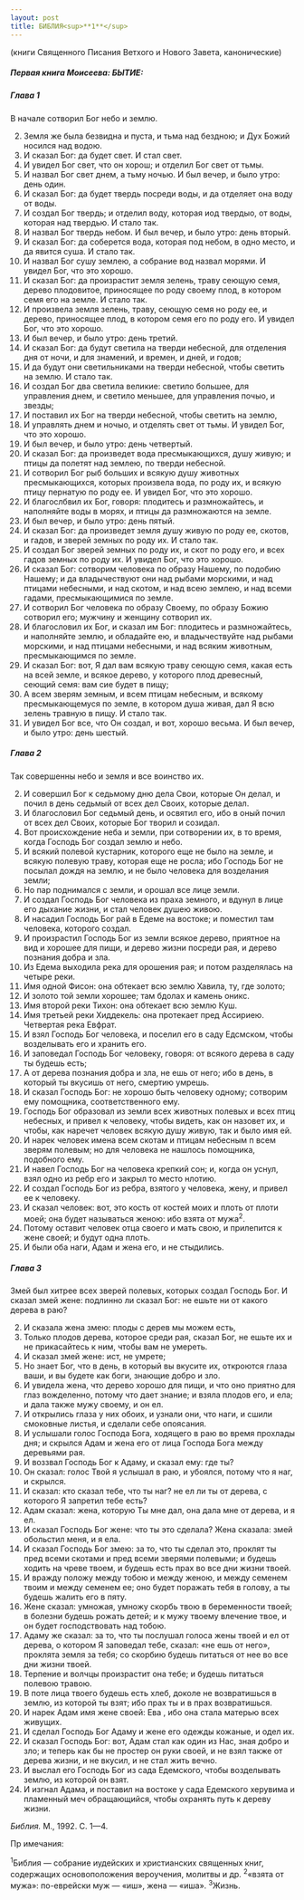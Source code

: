 ```yaml
---
layout: post
title: БИБЛИЯ<sup>**1**</sup>
---
```


(книги Священного Писания Ветхого и Нового Завета, канонические)

##### **Первая книга Моисеева: БЫТИЕ:**

##### **Глава 1**

В начале сотворил Бог небо и землю.

2.  Земля же была безвидна и пуста, и тьма над бездною; и Дух Божий
    носился над водою.
3.  И сказал Бог: да будет свет. И стал свет.
4.  И увидел Бог свет, что он хорош; и отделил Бог свет от тьмы.
5.  И назвал Бог свет днем, а тьму ночью. И был вечер, и было утро: день
    один.
6.  И сказал Бог: да будет твердь посреди воды, и да отделяет она воду
    от воды.
7.  И создал Бог твердь; и отделил воду, которая иод твердыо, от воды,
    которая над твердью. И стало так.
8.  И назвал Бог твердь небом. И был вечер, и было утро: день вторый.
9.  И сказал Бог: да соберется вода, которая под небом, в одно место, и
    да явится суша. И стало так.
10. И назвал Бог сушу землею, а собрание вод назвал морями. И увидел
    Бог, что это хорошо.
11. И сказал Бог: да произрастит земля зелень, траву сеющую семя, дерево
    плодовитое, приносящее по роду своему плод, в котором семя его на
    земле. И стало так.
12. И произвела земля зелень, траву, сеющую семя но роду ее, и дерево,
    приносящее плод, в котором семя его по роду его. И увидел Бог, что
    это хорошо.
13. И был вечер, и было утро: день третий.
14. И сказал Бог: да будут светила на тверди небесной, для отделения дня
    от ночи, и для знамений, и времен, и дней, и годов;
15. И да будут они светильниками на тверди небесной, чтобы светить на
    землю. И стало так.
16. И создал Бог два светила великие: светило большее, для управления
    днем, и светило меньшее, для управления почыо, и звезды;
17. И поставил их Бог на тверди небесной, чтобы светить на землю,
18. И управлять днем и ночыо, и отделять свет от тьмы. И увидел Бог, что
    это хорошо.
19. И был вечер, и было утро: день четвертый.
20. И сказал Бог: да произведет вода пресмыкающихся, душу живую; и птицы
    да полетят над землею, по тверди небесной.
21. И сотворил Бог рыб больших и всякую душу животных пресмыкающихся,
    которых произвела вода, по роду их, и всякую птицу пернатую по
    роду ее. И увидел Бог, что это хорошо.
22. И благослбвил их Бог, говоря: плодитесь и размножайтесь, и
    наполняйте воды в морях, и птицы да размножаются на земле.
23. И был вечер, и было утро: день пятый.
24. И сказал Бог: да произведет земля душу живую по роду ее, скотов, и
    гадов, и зверей земных по роду их. И стало так.
25. И создал Бог зверей земных по роду их, и скот по роду его, и всех
    гадов земных по роду их. И увидел Бог, что это хорошо.
26. И сказал Бог: сотворим человека по образу Нашему, по подобию Нашему;
    и да владычествуют они над рыбами морскими, и над птицами небесными,
    и над скотом, и над всею землею, и над всеми гадами, пресмыкающимися
    по земле.
27. И сотворил Бог человека по образу Своему, по образу Божию сотворил
    его; мужчину и женщину сотворил их.
28. И благословил их Бог, и сказал им Бог: плодитесь и размножайтесь, и
    наполняйте землю, и обладайте ею, и владычест­вуйте над рыбами
    морскими, и над птицами небесными, и над всяким животным,
    пресмыкающимся по земле.
29. И сказал Бог: вот, Я дал вам всякую траву сеющую семя, какая есть на
    всей земле, и всякое дерево, у которого плод древес­ный, сеющий
    семя: вам сие будет в пищу;
30. А всем зверям земным, и всем птицам небесным, и всякому
    пресмыкающемуся по земле, в котором душа живая, дал Я
    всю зелень травную в пищу. И стало так.
31. И увидел Бог все, что Он создал, и вот, хорошо весьма. И был вечер,
    и было утро: день шестый.

##### **Глава 2**

Так совершенны небо и земля и все воинство их.

2.  И совершил Бог к седьмому дню дела Свои, которые Он делал, и почил в
    день седьмый от всех дел Своих, которые делал.
3.  И благословил Бог седьмый день, и освятил его, ибо в оный почил от
    всех дел Своих, которые Бог творил и созидал.
4.  Вот происхождение неба и земли, при сотворении их, в то время, когда
    Господь Бог создал землю и небо.
5.  И всякий полевой кустарник, которого еще не было на земле, и всякую
    полевую траву, которая еще не росла; ибо Господь Бог не посылал
    дождя на землю, и не было человека для возделания земли;
6.  Но пар поднимался с земли, и орошал все лице земли.
7.  И создал Господь Бог человека из праха земного, и вдунул в лице его
    дыхание жизни, и стал человек душею живою.
8.  И насадил Господь Бог рай в Едеме на востоке; и поместил там
    человека, которого создал.
9.  И произрастил Господь Бог из земли всякое дерево, приятное на вид и
    хорошее для пищи, и дерево жизни посреди рая, и дерево познания
    добра и зла.
10. Из Едема выходила река для орошения рая; и потом разде­лялась на
    четыре реки.
11. Имя одной Фисон: она обтекает всю землю Хавила, ту, где золото;
12. И золото той земли хорошее; там бдолах и камень оникс.
13. Имя второй реки Тихон: она обтекает всю землю Куш.
14. Имя третьей реки Хиддекель: она протекает пред Ассириею. Четвертая
    река Евфрат.
15. И взял Господь Бог человека, и поселил его в саду Едсмском, чтобы
    возделывать его и хранить его.
16. И заповедал Господь Бог человеку, говоря: от всякого дерева в саду
    ты будешь есть;
17. А от дерева познания добра и зла, не ешь от него; ибо в день, в
    который ты вкусишь от него, смертию умрешь.
18. И сказал Господь Бог: не хорошо быть человеку одному; сотворим ему
    помощника, соответственного ему.
19. Господь Бог образовал из земли всех животных полевых и всех птиц
    небесных, и привел к человеку, чтобы видеть, как он назовет их,
    и чтобы, как наречет человек всякую душу живую, так и было имя ей.
20. И нарек человек имена всем скотам и птицам небесным п всем зверям
    полевым; но для человека не нашлось помощника, подобного ему.
21. И навел Господь Бог на человека крепкий сон; и, когда он уснул, взял
    одно из ребр его и закрыл то место нлотию.
22. И создал Господь Бог из ребра, взятого у человека, жену, и привел ее
    к человеку.
23. И сказал человек: вот, это кость от костей моих и плоть от плоти
    моей; она будет называться женою: ибо взята от мужа<sup>2</sup>.
24. Потому оставит человек отца своего и мать свою, и приле­пится к жене
    своей; и будут одна плоть.
25. И были оба наги, Адам и жена его, и не стыдились.

##### **Глава 3**

Змей был хитрее всех зверей полевых, которых создал Господь Бог. И
сказал змей жене: подлинно ли сказал Бог: не ешьте ни от какого
дерева в раю?

2.  И сказала жена змею: плоды с дерев мы можем есть,
3.  Только плодов дерева, которое среди рая, сказал Бог, не ешьте их и
    не прикасайтесь к ним, чтобы вам не умереть.
4.  И сказал змей жене: ист, не умрете;
5.  Но знает Бог, что в день, в который вы вкусите их, откроются глаза
    ваши, и вы будете как боги, знающие добро и зло.
6.  И увидела жена, что дерево хорошо для пищи, и что оно приятно для
    глаз вожделенно, потому что дает знание; и взяла плодов его, и
    ела; и дала также мужу своему, и он ел.
7.  И открылись глаза у них обоих, и узнали они, что наги, и сшили
    смоковные листья, и сделали себе опоясания.
8.  И услышали голос Господа Бога, ходящего в раю во время прохлады дня;
    и скрылся Адам и жена его от лица Господа Бога между деревьями рая.
9.  И воззвал Господь Бог к Адаму, и сказал ему: где ты?
10. Он сказал: голос Твой я услышал в раю, и убоялся, потому что я наг,
    и скрылся.
11. И сказал: кто сказал тебе, что ты наг? не ел ли ты от дерева, с
    которого Я запретил тебе есть?
12. Адам сказал: жена, которую Ты мне дал, она дала мне от дерева, и я
    ел.
13. И сказал Господь Бог жене: что ты это сделала? Жена сказала: змей
    обольстил меня, и я ела.
14. И сказал Господь Бог змею: за то, что ты сделал это, проклят ты пред
    всеми скотами и пред всеми зверями полевыми; и будешь ходить на
    чреве твоем, и будешь есть прах во все дни жизни твоей.
15. И вражду положу между тобою и между женою, и между семенем твоим и
    между семенем ее; оно будет поражать тебя в голову, а ты будешь
    жалить его в пяту.
16. Жене сказал: умножая, умножу скорбь твою в беременности твоей; в
    болезни будешь рожать детей; и к мужу твоему влечение твое, и он
    будет господствовать над тобою.
17. Адаму же сказал: за то, что ты послушал голоса жены твоей и ел от
    дерева, о котором Я заповедал тебе, сказал: «не ешь от него»,
    проклята земля за тебя; со скорбию будешь питаться от нее во все
    дни жизни твоей.
18. Терпение и волчцы произрастит она тебе; и будешь питаться полевою
    травою.
19. В поте лица твоего будешь есть хлеб, доколе не возвратишься в землю,
    из которой ты взят; ибо прах ты и в прах возвратишься.
20. И нарек Адам имя жене своей: Ева , ибо она стала матерью всех
    живущих.
21. И сделал Господь Бог Адаму и жене его одежды кожаные, и одел их.
22. И сказал Господь Бог: вот, Адам стал как один из Нас, зная добро и
    зло; и теперь как бы не простер он руки своей, и не взял также от
    дерева жизни, и не вкусил, и не стал жить вечно.
23. И выслал его Господь Бог из сада Едемского, чтобы возделы­вать
    землю, из которой он взят.
24. И изгнал Адама, и поставил на востоке у сада Едемского херувима и
    пламенный меч обращающийся, чтобы охранять путь к дереву жизни.

*Библия.* М., 1992. С. 1—4.

Пр имечания:

<sup>1</sup>Библия — собрание иудейских и христианских священных книг,
содержащих основоположения вероучения, молитвы и др.
<sup>2</sup>«взята от мужа»: по-еврейски муж — «иш», жена — «иша».
<sup>3</sup>Жизнь.

